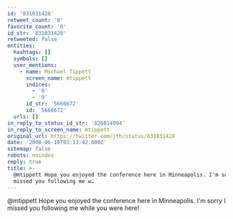 ```yaml
---
id: '831031428'
retweet_count: '0'
favorite_count: '0'
id_str: '831031428'
retweeted: false
entities:
  hashtags: []
  symbols: []
  user_mentions:
    - name: Michael Tippett
      screen_name: mtippett
      indices:
        - '0'
        - '9'
      id_str: '5666672'
      id: '5666672'
  urls: []
in_reply_to_status_id_str: '826814994'
in_reply_to_screen_name: mtippett
original_url: https://twitter.com/jth/status/831031428
date: '2008-06-10T03:13:42.000Z'
sitemap: false
robots: noindex
reply: true
title: >-
  @mtippett Hope you enjoyed the conference here in Minneapolis. I'm sorry I
  missed you following me w…
---
```


@mtippett Hope you enjoyed the conference here in Minneapolis. I'm sorry I missed you following me while you were here!